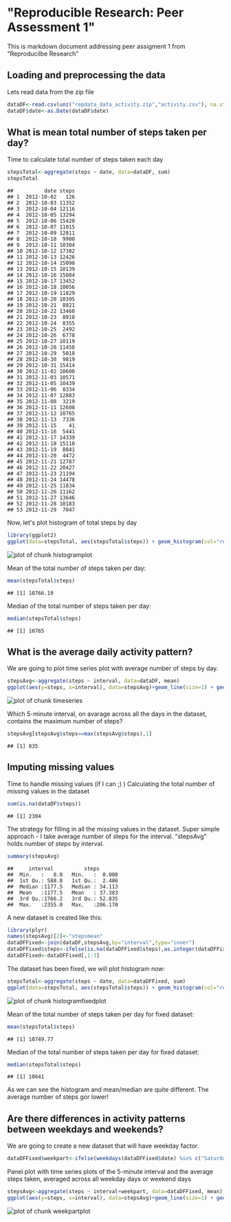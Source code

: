 
# "Reproducible Research: Peer Assessment 1"

This is markdown document addressing peer assigment 1 from "Reproducilbe Research"

## Loading and preprocessing the data
Lets read data from the zip file

```r
dataDF<-read.csv(unz("repdata_data_activity.zip","activity.csv"), na.strings = c("","NA"))
dataDF$date<-as.Date(dataDF$date)
```


## What is mean total number of steps taken per day?
Time to calculate total number of steps taken each day

```r
stepsTotal<-aggregate(steps ~ date, data=dataDF, sum)
stepsTotal
```

```
##          date steps
## 1  2012-10-02   126
## 2  2012-10-03 11352
## 3  2012-10-04 12116
## 4  2012-10-05 13294
## 5  2012-10-06 15420
## 6  2012-10-07 11015
## 7  2012-10-09 12811
## 8  2012-10-10  9900
## 9  2012-10-11 10304
## 10 2012-10-12 17382
## 11 2012-10-13 12426
## 12 2012-10-14 15098
## 13 2012-10-15 10139
## 14 2012-10-16 15084
## 15 2012-10-17 13452
## 16 2012-10-18 10056
## 17 2012-10-19 11829
## 18 2012-10-20 10395
## 19 2012-10-21  8821
## 20 2012-10-22 13460
## 21 2012-10-23  8918
## 22 2012-10-24  8355
## 23 2012-10-25  2492
## 24 2012-10-26  6778
## 25 2012-10-27 10119
## 26 2012-10-28 11458
## 27 2012-10-29  5018
## 28 2012-10-30  9819
## 29 2012-10-31 15414
## 30 2012-11-02 10600
## 31 2012-11-03 10571
## 32 2012-11-05 10439
## 33 2012-11-06  8334
## 34 2012-11-07 12883
## 35 2012-11-08  3219
## 36 2012-11-11 12608
## 37 2012-11-12 10765
## 38 2012-11-13  7336
## 39 2012-11-15    41
## 40 2012-11-16  5441
## 41 2012-11-17 14339
## 42 2012-11-18 15110
## 43 2012-11-19  8841
## 44 2012-11-20  4472
## 45 2012-11-21 12787
## 46 2012-11-22 20427
## 47 2012-11-23 21194
## 48 2012-11-24 14478
## 49 2012-11-25 11834
## 50 2012-11-26 11162
## 51 2012-11-27 13646
## 52 2012-11-28 10183
## 53 2012-11-29  7047
```

Now, let's plot histogram of total steps by day

```r
library(ggplot2)
ggplot(data=stepsTotal, aes(stepsTotal$steps)) + geom_histogram(col="red", aes(fill=..count..)) + ggtitle("Histogram of total steps by day")
```

![plot of chunk histogramplot](figure/histogramplot-1.png)

Mean of the total number of steps taken per day:

```r
mean(stepsTotal$steps)
```

```
## [1] 10766.19
```
Median of the total number of steps taken per day:

```r
median(stepsTotal$steps)
```

```
## [1] 10765
```

## What is the average daily activity pattern?

We are going to plot time series plot with average number of steps by day.

```r
stepsAvg<-aggregate(steps ~ interval, data=dataDF, mean)
ggplot(aes(y=steps, x=interval), data=stepsAvg)+geom_line(size=1) + geom_point() + labs(x="Interval", y="Avg Steps") + ggtitle("Average number of steps by interval")
```

![plot of chunk timeseries](figure/timeseries-1.png)

Which 5-minute interval, on avarage across all the days in the dataset, contains the maximum number of steps?

```r
stepsAvg[stepsAvg$steps==max(stepsAvg$steps),1]
```

```
## [1] 835
```


## Imputing missing values
Time to handle missing values (if I can ;) )
Calculating the total number of missing values in the dataset

```r
sum(is.na(dataDF$steps))
```

```
## [1] 2304
```

The strategy for filling in all the missing values in the dataset. Super simple approach - I take average number of steps for the interval.
"stepsAvg" holds number of steps by interval. 

```r
summary(stepsAvg)
```

```
##     interval          steps        
##  Min.   :   0.0   Min.   :  0.000  
##  1st Qu.: 588.8   1st Qu.:  2.486  
##  Median :1177.5   Median : 34.113  
##  Mean   :1177.5   Mean   : 37.383  
##  3rd Qu.:1766.2   3rd Qu.: 52.835  
##  Max.   :2355.0   Max.   :206.170
```

A new dataset is created like this:

```r
library(plyr)
names(stepsAvg)[2]<-"stepsmean"
dataDFFixed<-join(dataDF,stepsAvg,by="interval",type="inner")
dataDFFixed$steps<-ifelse(is.na(dataDFFixed$steps),as.integer(dataDFFixed$stepsmean), dataDFFixed$steps)
dataDFFixed<-dataDFFixed[,1:3]
```
The dataset has been fixed, we will plot histogram now:

```r
stepsTotal<-aggregate(steps ~ date, data=dataDFFixed, sum)
ggplot(data=stepsTotal, aes(stepsTotal$steps)) + geom_histogram(col="red", aes(fill=..count..)) + ggtitle("Histogram of total steps by day for fixed dataset")
```

![plot of chunk histogramfixedplot](figure/histogramfixedplot-1.png)

Mean of the total number of steps taken per day for fixed dataset:

```r
mean(stepsTotal$steps)
```

```
## [1] 10749.77
```
Median of the total number of steps taken per day for fixed dataset:

```r
median(stepsTotal$steps)
```

```
## [1] 10641
```

As we can see the histogram and mean/median are quite different. The average number of steps gor lower!


## Are there differences in activity patterns between weekdays and weekends?
We are going to create a new dataset that will have weekday factor.

```r
dataDFFixed$weekpart<-ifelse(weekdays(dataDFFixed$date) %in% c("Saturday","Sunday"), "weekend", "weekday")
```

Panel plot with time series plots of the 5-minute interval and the average steps taken, averaged across all weekday days or weekend days

```r
stepsAvg<-aggregate(steps ~ interval+weekpart, data=dataDFFixed, mean)
ggplot(aes(y=steps, x=interval), data=stepsAvg)+geom_line(size=1) + geom_point() + facet_wrap(~weekpart, nrow=2) + labs(x="Interval", y="Avg Steps") + ggtitle("Average number of steps by interval by week part")
```

![plot of chunk weekpartplot](figure/weekpartplot-1.png)
```
```
```

